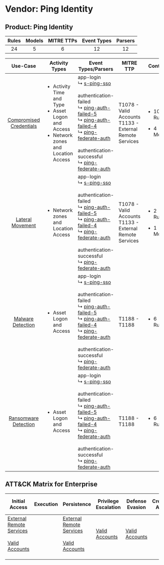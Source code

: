 Vendor: Ping Identity
=====================
Product: Ping Identity
----------------------
| Rules | Models | MITRE TTPs | Event Types | Parsers |
|:-----:|:------:|:----------:|:-----------:|:-------:|
|  24   |   5    |     6      |     12      |   12    |

|                                 Use-Case                                  | Activity Types                                                                                                     | Event Types/Parsers                                                                                                                                                                                                                                                                                                                                                                                                                                   | MITRE TTP                                                      | Content                                              |
|:-------------------------------------------------------------------------:| ------------------------------------------------------------------------------------------------------------------ | ----------------------------------------------------------------------------------------------------------------------------------------------------------------------------------------------------------------------------------------------------------------------------------------------------------------------------------------------------------------------------------------------------------------------------------------------------- | -------------------------------------------------------------- | ---------------------------------------------------- |
| [Compromised Credentials](../UseCases/usecase_compromised_credentials.md) | <ul><li>Activity Time  and Type</li><li>Asset Logon and Access</li><li>Network zones and Location Access</li></ul> |  app-login<br> ↳ [s-ping-sso](../Parsers/parserContent_s-ping-sso.md)<br><br> authentication-failed<br> ↳ [ping-auth-failed-5](../Parsers/parserContent_ping-auth-failed-5.md)<br> ↳ [ping-auth-failed-4](../Parsers/parserContent_ping-auth-failed-4.md)<br> ↳ [ping-federate-auth](../Parsers/parserContent_ping-federate-auth.md)<br><br> authentication-successful<br> ↳ [ping-federate-auth](../Parsers/parserContent_ping-federate-auth.md)<br> | T1078 - Valid Accounts<br>T1133 - External Remote Services<br> | <ul><li>10 Rules</li></ul><ul><li>4 Models</li></ul> |
|        [Lateral Movement](../UseCases/usecase_lateral_movement.md)        | <ul><li>Network zones and Location Access</li></ul>                                                                |  app-login<br> ↳ [s-ping-sso](../Parsers/parserContent_s-ping-sso.md)<br><br> authentication-failed<br> ↳ [ping-auth-failed-5](../Parsers/parserContent_ping-auth-failed-5.md)<br> ↳ [ping-auth-failed-4](../Parsers/parserContent_ping-auth-failed-4.md)<br> ↳ [ping-federate-auth](../Parsers/parserContent_ping-federate-auth.md)<br><br> authentication-successful<br> ↳ [ping-federate-auth](../Parsers/parserContent_ping-federate-auth.md)<br> | T1078 - Valid Accounts<br>T1133 - External Remote Services<br> | <ul><li>2 Rules</li></ul><ul><li>1 Models</li></ul>  |
|       [Malware Detection](../UseCases/usecase_malware_detection.md)       | <ul><li>Asset Logon and Access</li></ul>                                                                           |  app-login<br> ↳ [s-ping-sso](../Parsers/parserContent_s-ping-sso.md)<br><br> authentication-failed<br> ↳ [ping-auth-failed-5](../Parsers/parserContent_ping-auth-failed-5.md)<br> ↳ [ping-auth-failed-4](../Parsers/parserContent_ping-auth-failed-4.md)<br> ↳ [ping-federate-auth](../Parsers/parserContent_ping-federate-auth.md)<br><br> authentication-successful<br> ↳ [ping-federate-auth](../Parsers/parserContent_ping-federate-auth.md)<br> | T1188 - T1188<br>                                              | <ul><li>6 Rules</li></ul>                            |
|    [Ransomware Detection](../UseCases/usecase_ransomware_detection.md)    | <ul><li>Asset Logon and Access</li></ul>                                                                           |  app-login<br> ↳ [s-ping-sso](../Parsers/parserContent_s-ping-sso.md)<br><br> authentication-failed<br> ↳ [ping-auth-failed-5](../Parsers/parserContent_ping-auth-failed-5.md)<br> ↳ [ping-auth-failed-4](../Parsers/parserContent_ping-auth-failed-4.md)<br> ↳ [ping-federate-auth](../Parsers/parserContent_ping-federate-auth.md)<br><br> authentication-successful<br> ↳ [ping-federate-auth](../Parsers/parserContent_ping-federate-auth.md)<br> | T1188 - T1188<br>                                              | <ul><li>6 Rules</li></ul>                            |

ATT&CK Matrix for Enterprise
----------------------------
| Initial Access                                                                                                                                   | Execution | Persistence                                                                                                                                      | Privilege Escalation                                                | Defense Evasion                                                     | Credential Access | Discovery | Lateral Movement | Collection | Command and Control | Exfiltration | Impact |
| ------------------------------------------------------------------------------------------------------------------------------------------------ | --------- | ------------------------------------------------------------------------------------------------------------------------------------------------ | ------------------------------------------------------------------- | ------------------------------------------------------------------- | ----------------- | --------- | ---------------- | ---------- | ------------------- | ------------ | ------ |
| [External Remote Services](https://attack.mitre.org/techniques/T1133)<br><br>[Valid Accounts](https://attack.mitre.org/techniques/T1078)<br><br> |           | [External Remote Services](https://attack.mitre.org/techniques/T1133)<br><br>[Valid Accounts](https://attack.mitre.org/techniques/T1078)<br><br> | [Valid Accounts](https://attack.mitre.org/techniques/T1078)<br><br> | [Valid Accounts](https://attack.mitre.org/techniques/T1078)<br><br> |                   |           |                  |            |                     |              |        |